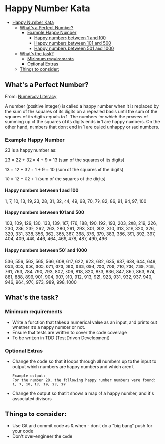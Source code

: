 # Happy Number Kata

<!-- TOC -->

* [Happy Number Kata](#happy-number-kata)
    * [What's a Perfect Number?](#whats-a-perfect-number)
        * [Example Happy Number](#example-happy-number)
            * [Happy numbers between 1 and 100](#happy-numbers-between-1-and-100)
            * [Happy numbers between 101 and 500](#happy-numbers-between-101-and-500)
            * [Happy numbers between 501 and 1000](#happy-numbers-between-501-and-1000)
    * [What's the task?](#whats-the-task)
        * [Minimum requirements](#minimum-requirements)
        * [Optional Extras](#optional-extras)
    * [Things to consider:](#things-to-consider)

<!-- TOC -->

## What's a Perfect Number?

From: [Numeracy Literacy](https://numeracyliteracy.com/happy-and-unhappy-numbers/)

A number (positive integer) is called a happy number when it is replaced by the sum of the squares of its digits on a
repeated basis until the sum of the squares of its digits equals to 1. The numbers for which the process of summing up
of the squares of its digits ends in 1 are happy numbers. On the other hand, numbers that don’t end in 1 are called
unhappy or sad numbers.

### Example Happy Number

23 is a happy number as:

23 = 22 + 32 = 4 + 9 = 13 (sum of the squares of its digits)

13 = 12 + 32 = 1 + 9 = 10 (sum of the squares of the digits)

10 = 12 + 02 = 1 (sum of the squares of the digits)

#### Happy numbers between 1 and 100

1, 7, 10, 13, 19, 23, 28, 31, 32, 44, 49, 68, 70, 79, 82, 86, 91, 94, 97, 100

#### Happy numbers between 101 and 500

103, 109, 129, 130, 133, 139, 167, 176, 188, 190, 192, 193, 203, 208, 219, 226, 230, 236, 239, 262, 263, 280, 291, 293,
301, 302, 310, 313, 319, 320, 326, 329, 331, 338, 356, 362, 365, 367, 368, 376, 379, 383, 386, 391, 392, 397, 404, 409,
440, 446, 464, 469, 478, 487, 490, 496

#### Happy numbers between 501 and 1000

536, 556, 563, 565, 566, 608, 617, 622, 623, 632, 635, 637, 638, 644, 649, 653, 655, 656, 665, 671, 673, 680, 683, 694,
700, 709, 716, 736, 739, 748, 761, 763, 784, 790, 793, 802, 806, 818, 820, 833, 836, 847, 860, 863, 874, 881, 888, 899,
901, 904, 907, 910, 912, 913, 921, 923, 931, 932, 937, 940, 946, 964, 970, 973, 989, 998, 1000

## What's the task?

### Minimum requirements

- Write a function that takes a numerical value as an input, and prints out whether it's a happy number or not.
- Ensure that tests are written to cover the code coverage
- To be written in TDD (Test Driven Development)

### Optional Extras

- Change the code so that it loops through all numbers up to the input to output which numbers are happy numbers and
  which aren't
  ```
  Example output:
  For the number 28, the following happy number numbers were found: 1, 7, 10, 13, 19, 23, 28
  ```
- Change the output so that it shows a map of a happy number, and it's associated divisors

## Things to consider:

- Use Git and commit code as & when - don't do a "big bang" push for your code
- Don't over-engineer the code
